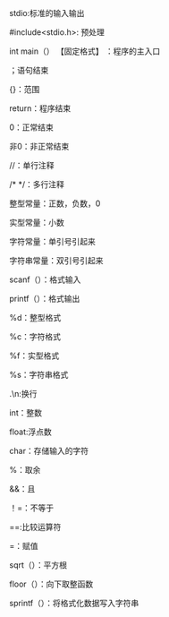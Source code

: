 stdio:标准的输入输出

#include<stdio.h>: 预处理

int main（） 【固定格式】 ：程序的主入口

；语句结束

{}：范围

return：程序结束

0：正常结束

非0：非正常结束

//：单行注释

/*  */：多行注释

整型常量：正数，负数，0

实型常量：小数

字符常量：单引号引起来

字符串常量：双引号引起来

scanf（）：格式输入

printf（）：格式输出

%d：整型格式

%c：字符格式

%f：实型格式

%s：字符串格式

.\n:换行

int：整数

float:浮点数

char：存储输入的字符

%：取余

&&：且

！=：不等于

==:比较运算符

=：赋值

sqrt（）：平方根

floor（）：向下取整函数

sprintf（）：将格式化数据写入字符串